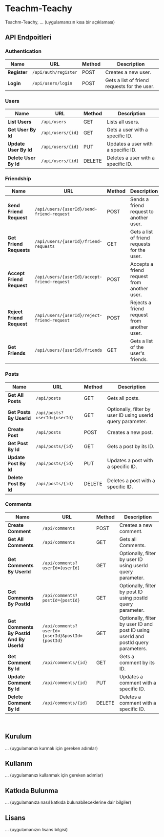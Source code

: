# Teachm-Teachy

Teachm-Teachy, ... (uygulamanızın kısa bir açıklaması)

## API Endpoitleri

### Authentication

| Name         | URL                  | Method | Description                                  |
|--------------|----------------------|--------|----------------------------------------------|
| **Register** | `/api/auth/register` | POST   | Creates a new user.                          |
| **Login**    | `/api/users/login`   | POST   | Gets a list of friend requests for the user. |

### Users

| Name                  | URL               | Method | Description                        |
|-----------------------|-------------------|--------|------------------------------------|
| **List Users**        | `/api/users`      | GET    | Lists all users.                   |
| **Get User By Id**    | `/api/users/{id}` | GET    | Gets a user with a specific ID.    |
| **Update User By Id** | `/api/users/{id}` | PUT    | Updates a user with a specific ID. |
| **Delete User By Id** | `/api/users/{id}` | DELETE | Deletes a user with a specific ID. |


### Friendship

| Name                      | URL                                         | Method | Description                                  |
|---------------------------|---------------------------------------------|--------|----------------------------------------------|
| **Send Friend Request**   | `/api/users/{userId}/send-friend-request`   | POST   | Sends a friend request to another user.      |
| **Get Friend Requests**   | `/api/users/{userId}/friend-requests`       | GET    | Gets a list of friend requests for the user. |
| **Accept Friend Request** | `/api/users/{userId}/accept-friend-request` | POST	  | Accepts a friend request from another user.  |
| **Reject Friend Request** | `/api/users/{userId}/reject-friend-request` | POST   | Rejects a friend request from another user.  |
| **Get Friends**           | `/api/users/{userId}/friends`               | GET    | Gets a list of the user's friends.           |


### Posts

| Name                    | URL                          | Method | Description                                                 |
|-------------------------|------------------------------|--------|-------------------------------------------------------------|
| **Get All Posts**       | `/api/posts`                 | GET    | Gets all posts.                                             |
| **Get Posts By UserId** | `/api/posts?userId={userId}` | GET    | Optionally, filter by user ID using userId query parameter. |
| **Create Post**         | `/api/posts`                 | POST   | Creates a new post.                                         |
| **Get Post By Id**      | `/api/posts/{id}`            | GET    | Gets a post by its ID.                                      |
| **Update Post By Id**   | `/api/posts/{id}`            | PUT    | Updates a post with a specific ID.                          |
| **Delete Post By Id**   | `/api/posts/{id}`            | DELETE | Deletes a post with a specific ID.                          |



### Comments

| Name                                     | URL                                             | Method | Description                                                                         |
|------------------------------------------|-------------------------------------------------|--------|-------------------------------------------------------------------------------------|
| **Create Comment**                       | `/api/comments`                                 | POST   | Creates a new comment.                                                              |
| **Get All Comments**                     | `/api/comments`                                 | GET    | Gets all Comments.                                                                  |
| **Get Comments By UserId**               | `/api/comments?userId={userId}`                 | GET    | Optionally, filter by user ID using userId query parameter.                         |
| **Get Comments By PostId**               | `/api/comments?postId={postId}`                 | GET    | Optionally, filter by post ID using postId query parameter.                         |
| **Get Comments By PostId And By UserId** | `/api/comments?userId={userId}&postId={postId}` | GET    | Optionally, filter by user ID and post ID using userId and postId query parameters. |
| **Get Comment By Id**                    | `/api/comments/{id}`                            | GET    | Gets a comment by its ID.                                                           |
| **Update Comment By Id**                 | `/api/comments/{id}`                            | PUT    | Updates a comment with a specific ID.                                               |
| **Delete Comment By Id**                 | `/api/comments/{id}`                            | DELETE | Deletes a comment with a specific ID.                                               |




<br>

## Kurulum

... (uygulamanızı kurmak için gereken adımlar)

## Kullanım

... (uygulamanızı kullanmak için gereken adımlar)

## Katkıda Bulunma

... (uygulamanıza nasıl katkıda bulunabileceklerine dair bilgiler)

## Lisans

... (uygulamanızın lisans bilgisi)
